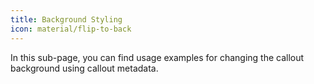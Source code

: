 ```yaml
---
title: Background Styling
icon: material/flip-to-back
---
```


In this sub-page, you can find usage examples for changing the callout 
background using callout metadata.
